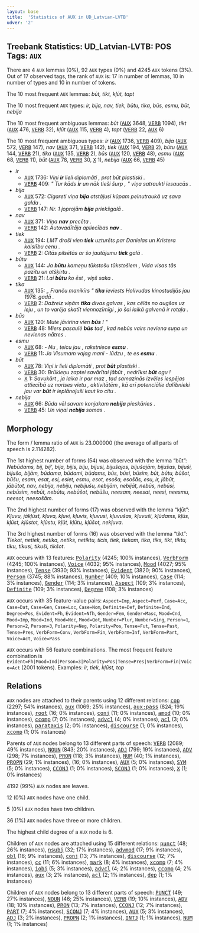 ```yaml
---
layout: base
title:  'Statistics of AUX in UD_Latvian-LVTB'
udver: '2'
---
```


## Treebank Statistics: UD_Latvian-LVTB: POS Tags: `AUX`

There are 4 `AUX` lemmas (0%), 92 `AUX` types (0%) and 4245 `AUX` tokens (3%).
Out of 17 observed tags, the rank of `AUX` is: 17 in number of lemmas, 10 in number of types and 10 in number of tokens.

The 10 most frequent `AUX` lemmas: <em>būt, tikt, kļūt, tapt</em>

The 10 most frequent `AUX` types:  <em>ir, bija, nav, tiek, būtu, tika, būs, esmu, būt, nebija</em>

The 10 most frequent ambiguous lemmas: <em>būt</em> (<tt><a href="lv_lvtb-pos-AUX.html">AUX</a></tt> 3648, <tt><a href="lv_lvtb-pos-VERB.html">VERB</a></tt> 1094), <em>tikt</em> (<tt><a href="lv_lvtb-pos-AUX.html">AUX</a></tt> 476, <tt><a href="lv_lvtb-pos-VERB.html">VERB</a></tt> 32), <em>kļūt</em> (<tt><a href="lv_lvtb-pos-AUX.html">AUX</a></tt> 115, <tt><a href="lv_lvtb-pos-VERB.html">VERB</a></tt> 4), <em>tapt</em> (<tt><a href="lv_lvtb-pos-VERB.html">VERB</a></tt> 22, <tt><a href="lv_lvtb-pos-AUX.html">AUX</a></tt> 6)

The 10 most frequent ambiguous types:  <em>ir</em> (<tt><a href="lv_lvtb-pos-AUX.html">AUX</a></tt> 1736, <tt><a href="lv_lvtb-pos-VERB.html">VERB</a></tt> 409), <em>bija</em> (<tt><a href="lv_lvtb-pos-AUX.html">AUX</a></tt> 572, <tt><a href="lv_lvtb-pos-VERB.html">VERB</a></tt> 147), <em>nav</em> (<tt><a href="lv_lvtb-pos-AUX.html">AUX</a></tt> 371, <tt><a href="lv_lvtb-pos-VERB.html">VERB</a></tt> 142), <em>tiek</em> (<tt><a href="lv_lvtb-pos-AUX.html">AUX</a></tt> 194, <tt><a href="lv_lvtb-pos-VERB.html">VERB</a></tt> 2), <em>būtu</em> (<tt><a href="lv_lvtb-pos-AUX.html">AUX</a></tt> 144, <tt><a href="lv_lvtb-pos-VERB.html">VERB</a></tt> 21), <em>tika</em> (<tt><a href="lv_lvtb-pos-AUX.html">AUX</a></tt> 135, <tt><a href="lv_lvtb-pos-VERB.html">VERB</a></tt> 2), <em>būs</em> (<tt><a href="lv_lvtb-pos-AUX.html">AUX</a></tt> 120, <tt><a href="lv_lvtb-pos-VERB.html">VERB</a></tt> 48), <em>esmu</em> (<tt><a href="lv_lvtb-pos-AUX.html">AUX</a></tt> 68, <tt><a href="lv_lvtb-pos-VERB.html">VERB</a></tt> 11), <em>būt</em> (<tt><a href="lv_lvtb-pos-AUX.html">AUX</a></tt> 78, <tt><a href="lv_lvtb-pos-VERB.html">VERB</a></tt> 30, <tt><a href="lv_lvtb-pos-X.html">X</a></tt> 1), <em>nebija</em> (<tt><a href="lv_lvtb-pos-AUX.html">AUX</a></tt> 66, <tt><a href="lv_lvtb-pos-VERB.html">VERB</a></tt> 45)


* <em>ir</em>
  * <tt><a href="lv_lvtb-pos-AUX.html">AUX</a></tt> 1736: <em>Viņi <b>ir</b> lieli diplomāti , prot būt plastiski .</em>
  * <tt><a href="lv_lvtb-pos-VERB.html">VERB</a></tt> 409: <em>" Tur kāds <b>ir</b> un nāk tieši šurp , " viņa satraukti iesaucās .</em>
* <em>bija</em>
  * <tt><a href="lv_lvtb-pos-AUX.html">AUX</a></tt> 572: <em>Cigareti viņa <b>bija</b> atstājusi kūpam pelnutraukā uz sava galda .</em>
  * <tt><a href="lv_lvtb-pos-VERB.html">VERB</a></tt> 147: <em>Nr. 1 joprojām <b>bija</b> priekšgalā .</em>
* <em>nav</em>
  * <tt><a href="lv_lvtb-pos-AUX.html">AUX</a></tt> 371: <em>Viņa <b>nav</b> precēta .</em>
  * <tt><a href="lv_lvtb-pos-VERB.html">VERB</a></tt> 142: <em>Autovadītāja apliecības <b>nav</b> .</em>
* <em>tiek</em>
  * <tt><a href="lv_lvtb-pos-AUX.html">AUX</a></tt> 194: <em>LMT droši vien <b>tiek</b> uzturēts par Danielas un Kristera kaislību cenu .</em>
  * <tt><a href="lv_lvtb-pos-VERB.html">VERB</a></tt> 2: <em>Citās pilsētās ar šo jautājumu <b>tiek</b> galā .</em>
* <em>būtu</em>
  * <tt><a href="lv_lvtb-pos-AUX.html">AUX</a></tt> 144: <em>Ja <b>būtu</b> kameņu tūkstošu tūkstošiem , Vida visas tās pazītu un atšķirtu .</em>
  * <tt><a href="lv_lvtb-pos-VERB.html">VERB</a></tt> 21: <em>Lai <b>būtu</b> ko ēst , viņš saka .</em>
* <em>tika</em>
  * <tt><a href="lv_lvtb-pos-AUX.html">AUX</a></tt> 135: <em>„ Franču manikīrs " <b>tika</b> ieviests Holivudas kinostudijās jau 1976. gadā .</em>
  * <tt><a href="lv_lvtb-pos-VERB.html">VERB</a></tt> 2: <em>Dažreiz viņām <b>tika</b> divas galvas , kas cēlās no augšas uz leju , un to varēja skatīt viennozīmīgi , jo šai laikā galvenā ir rotaļa .</em>
* <em>būs</em>
  * <tt><a href="lv_lvtb-pos-AUX.html">AUX</a></tt> 120: <em>Mute jāvirina vien <b>būs</b> ! "</em>
  * <tt><a href="lv_lvtb-pos-VERB.html">VERB</a></tt> 48: <em>Miers pasaulē <b>būs</b> tad , kad nebūs vairs neviena suņa un nevienas nātres .</em>
* <em>esmu</em>
  * <tt><a href="lv_lvtb-pos-AUX.html">AUX</a></tt> 68: <em>- Nu , teicu jau , rakstniece <b>esmu</b> .</em>
  * <tt><a href="lv_lvtb-pos-VERB.html">VERB</a></tt> 11: <em>Ja Visumam vajag mani - lūdzu , te es <b>esmu</b> .</em>
* <em>būt</em>
  * <tt><a href="lv_lvtb-pos-AUX.html">AUX</a></tt> 78: <em>Viņi ir lieli diplomāti , prot <b>būt</b> plastiski .</em>
  * <tt><a href="lv_lvtb-pos-VERB.html">VERB</a></tt> 30: <em>Brūkleņu zaptei savārītai jābūt , nedrīkst <b>būt</b> ogu !</em>
  * <tt><a href="lv_lvtb-pos-X.html">X</a></tt> 1: <em>Savukārt , ja laika ir par maz , tad samazinās izvēles iespējas attiecībā uz norises vietu , aktivitātēm , kā arī potenciālie dalībnieki jau var <b>būt</b> ir ieplānojuši kaut ko citu .</em>
* <em>nebija</em>
  * <tt><a href="lv_lvtb-pos-AUX.html">AUX</a></tt> 66: <em>Būda vēl savam konjakam <b>nebija</b> pieskāries .</em>
  * <tt><a href="lv_lvtb-pos-VERB.html">VERB</a></tt> 45: <em>Un viņai <b>nebija</b> somas .</em>

## Morphology

The form / lemma ratio of `AUX` is 23.000000 (the average of all parts of speech is 2.114282).

The 1st highest number of forms (54) was observed with the lemma “būt”: <em>Nebūdams, bij, bij', bija, bijis, biju, bijusi, bijušajos, bijušajām, bijušas, bijuši, bijušo, bijām, būdama, būdami, būdams, būs, būsi, būsim, būt, būtu, būšot, būšu, esam, esat, esi, esiet, esmu, esot, esoša, esošās, esu, ir, jābūt, jābūtot, nav, nebija, nebiju, nebijušu, nebijām, nebijāt, nebūs, nebūsi, nebūsim, nebūt, nebūtu, nebūšot, nebūšu, neesam, neesat, neesi, neesmu, neesot, neesošām</em>.

The 2nd highest number of forms (17) was observed with the lemma “kļūt”: <em>Kļuvu, jākļūst, kļuva, kļuvi, kļuvis, kļuvusi, kļuvušas, kļuvuši, kļūdams, kļūs, kļūst, kļūstot, kļūstu, kļūt, kļūtu, kļūšot, nekļuva</em>.

The 3rd highest number of forms (16) was observed with the lemma “tikt”: <em>Tiekot, netiek, netika, netiks, netiktu, ticis, tiek, tiekam, tika, tiks, tikt, tiktu, tiku, tikusi, tikuši, tikšot</em>.

`AUX` occurs with 13 features: <tt><a href="lv_lvtb-feat-Polarity.html">Polarity</a></tt> (4245; 100% instances), <tt><a href="lv_lvtb-feat-VerbForm.html">VerbForm</a></tt> (4245; 100% instances), <tt><a href="lv_lvtb-feat-Voice.html">Voice</a></tt> (4032; 95% instances), <tt><a href="lv_lvtb-feat-Mood.html">Mood</a></tt> (4027; 95% instances), <tt><a href="lv_lvtb-feat-Tense.html">Tense</a></tt> (3930; 93% instances), <tt><a href="lv_lvtb-feat-Evident.html">Evident</a></tt> (3820; 90% instances), <tt><a href="lv_lvtb-feat-Person.html">Person</a></tt> (3745; 88% instances), <tt><a href="lv_lvtb-feat-Number.html">Number</a></tt> (409; 10% instances), <tt><a href="lv_lvtb-feat-Case.html">Case</a></tt> (114; 3% instances), <tt><a href="lv_lvtb-feat-Gender.html">Gender</a></tt> (114; 3% instances), <tt><a href="lv_lvtb-feat-Aspect.html">Aspect</a></tt> (109; 3% instances), <tt><a href="lv_lvtb-feat-Definite.html">Definite</a></tt> (109; 3% instances), <tt><a href="lv_lvtb-feat-Degree.html">Degree</a></tt> (108; 3% instances)

`AUX` occurs with 35 feature-value pairs: `Aspect=Imp`, `Aspect=Perf`, `Case=Acc`, `Case=Dat`, `Case=Gen`, `Case=Loc`, `Case=Nom`, `Definite=Def`, `Definite=Ind`, `Degree=Pos`, `Evident=Fh`, `Evident=Nfh`, `Gender=Fem`, `Gender=Masc`, `Mood=Cnd`, `Mood=Imp`, `Mood=Ind`, `Mood=Nec`, `Mood=Qot`, `Number=Plur`, `Number=Sing`, `Person=1`, `Person=2`, `Person=3`, `Polarity=Neg`, `Polarity=Pos`, `Tense=Fut`, `Tense=Past`, `Tense=Pres`, `VerbForm=Conv`, `VerbForm=Fin`, `VerbForm=Inf`, `VerbForm=Part`, `Voice=Act`, `Voice=Pass`

`AUX` occurs with 56 feature combinations.
The most frequent feature combination is `Evident=Fh|Mood=Ind|Person=3|Polarity=Pos|Tense=Pres|VerbForm=Fin|Voice=Act` (2001 tokens).
Examples: <em>ir, tiek, kļūst, top</em>


## Relations

`AUX` nodes are attached to their parents using 12 different relations: <tt><a href="lv_lvtb-dep-cop.html">cop</a></tt> (2297; 54% instances), <tt><a href="lv_lvtb-dep-aux.html">aux</a></tt> (1069; 25% instances), <tt><a href="lv_lvtb-dep-aux-pass.html">aux:pass</a></tt> (824; 19% instances), <tt><a href="lv_lvtb-dep-root.html">root</a></tt> (16; 0% instances), <tt><a href="lv_lvtb-dep-conj.html">conj</a></tt> (11; 0% instances), <tt><a href="lv_lvtb-dep-amod.html">amod</a></tt> (10; 0% instances), <tt><a href="lv_lvtb-dep-ccomp.html">ccomp</a></tt> (7; 0% instances), <tt><a href="lv_lvtb-dep-advcl.html">advcl</a></tt> (4; 0% instances), <tt><a href="lv_lvtb-dep-acl.html">acl</a></tt> (3; 0% instances), <tt><a href="lv_lvtb-dep-parataxis.html">parataxis</a></tt> (2; 0% instances), <tt><a href="lv_lvtb-dep-discourse.html">discourse</a></tt> (1; 0% instances), <tt><a href="lv_lvtb-dep-xcomp.html">xcomp</a></tt> (1; 0% instances)

Parents of `AUX` nodes belong to 13 different parts of speech: <tt><a href="lv_lvtb-pos-VERB.html">VERB</a></tt> (2089; 49% instances), <tt><a href="lv_lvtb-pos-NOUN.html">NOUN</a></tt> (843; 20% instances), <tt><a href="lv_lvtb-pos-ADJ.html">ADJ</a></tt> (799; 19% instances), <tt><a href="lv_lvtb-pos-ADV.html">ADV</a></tt> (298; 7% instances), <tt><a href="lv_lvtb-pos-PRON.html">PRON</a></tt> (118; 3% instances), <tt><a href="lv_lvtb-pos-NUM.html">NUM</a></tt> (40; 1% instances), <tt><a href="lv_lvtb-pos-PROPN.html">PROPN</a></tt> (29; 1% instances),  (16; 0% instances), <tt><a href="lv_lvtb-pos-AUX.html">AUX</a></tt> (5; 0% instances), <tt><a href="lv_lvtb-pos-SYM.html">SYM</a></tt> (5; 0% instances), <tt><a href="lv_lvtb-pos-CCONJ.html">CCONJ</a></tt> (1; 0% instances), <tt><a href="lv_lvtb-pos-SCONJ.html">SCONJ</a></tt> (1; 0% instances), <tt><a href="lv_lvtb-pos-X.html">X</a></tt> (1; 0% instances)

4192 (99%) `AUX` nodes are leaves.

12 (0%) `AUX` nodes have one child.

5 (0%) `AUX` nodes have two children.

36 (1%) `AUX` nodes have three or more children.

The highest child degree of a `AUX` node is 6.

Children of `AUX` nodes are attached using 15 different relations: <tt><a href="lv_lvtb-dep-punct.html">punct</a></tt> (48; 26% instances), <tt><a href="lv_lvtb-dep-nsubj.html">nsubj</a></tt> (32; 17% instances), <tt><a href="lv_lvtb-dep-advmod.html">advmod</a></tt> (17; 9% instances), <tt><a href="lv_lvtb-dep-obl.html">obl</a></tt> (16; 9% instances), <tt><a href="lv_lvtb-dep-conj.html">conj</a></tt> (13; 7% instances), <tt><a href="lv_lvtb-dep-discourse.html">discourse</a></tt> (12; 7% instances), <tt><a href="lv_lvtb-dep-cc.html">cc</a></tt> (11; 6% instances), <tt><a href="lv_lvtb-dep-mark.html">mark</a></tt> (8; 4% instances), <tt><a href="lv_lvtb-dep-xcomp.html">xcomp</a></tt> (7; 4% instances), <tt><a href="lv_lvtb-dep-iobj.html">iobj</a></tt> (5; 3% instances), <tt><a href="lv_lvtb-dep-advcl.html">advcl</a></tt> (4; 2% instances), <tt><a href="lv_lvtb-dep-ccomp.html">ccomp</a></tt> (4; 2% instances), <tt><a href="lv_lvtb-dep-aux.html">aux</a></tt> (3; 2% instances), <tt><a href="lv_lvtb-dep-acl.html">acl</a></tt> (2; 1% instances), <tt><a href="lv_lvtb-dep-dep.html">dep</a></tt> (1; 1% instances)

Children of `AUX` nodes belong to 13 different parts of speech: <tt><a href="lv_lvtb-pos-PUNCT.html">PUNCT</a></tt> (49; 27% instances), <tt><a href="lv_lvtb-pos-NOUN.html">NOUN</a></tt> (46; 25% instances), <tt><a href="lv_lvtb-pos-VERB.html">VERB</a></tt> (19; 10% instances), <tt><a href="lv_lvtb-pos-ADV.html">ADV</a></tt> (18; 10% instances), <tt><a href="lv_lvtb-pos-PRON.html">PRON</a></tt> (13; 7% instances), <tt><a href="lv_lvtb-pos-CCONJ.html">CCONJ</a></tt> (12; 7% instances), <tt><a href="lv_lvtb-pos-PART.html">PART</a></tt> (7; 4% instances), <tt><a href="lv_lvtb-pos-SCONJ.html">SCONJ</a></tt> (7; 4% instances), <tt><a href="lv_lvtb-pos-AUX.html">AUX</a></tt> (5; 3% instances), <tt><a href="lv_lvtb-pos-ADJ.html">ADJ</a></tt> (3; 2% instances), <tt><a href="lv_lvtb-pos-PROPN.html">PROPN</a></tt> (2; 1% instances), <tt><a href="lv_lvtb-pos-INTJ.html">INTJ</a></tt> (1; 1% instances), <tt><a href="lv_lvtb-pos-NUM.html">NUM</a></tt> (1; 1% instances)

